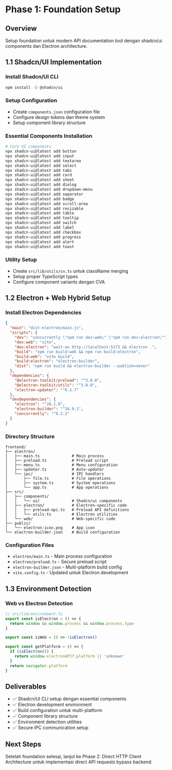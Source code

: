 # Phase 1: Foundation Setup

## Overview
Setup foundation untuk modern API documentation tool dengan shadcn/ui components dan Electron architecture.

## 1.1 Shadcn/UI Implementation

### Install Shadcn/UI CLI
```bash
npm install -D @shadcn/ui
```

### Setup Configuration
- Create `components.json` configuration file
- Configure design tokens dan theme system
- Setup component library structure

### Essential Components Installation
```bash
# Core UI components
npx shadcn-ui@latest add button
npx shadcn-ui@latest add input
npx shadcn-ui@latest add textarea
npx shadcn-ui@latest add select
npx shadcn-ui@latest add tabs
npx shadcn-ui@latest add card
npx shadcn-ui@latest add sheet
npx shadcn-ui@latest add dialog
npx shadcn-ui@latest add dropdown-menu
npx shadcn-ui@latest add separator
npx shadcn-ui@latest add badge
npx shadcn-ui@latest add scroll-area
npx shadcn-ui@latest add resizable
npx shadcn-ui@latest add table
npx shadcn-ui@latest add tooltip
npx shadcn-ui@latest add switch
npx shadcn-ui@latest add label
npx shadcn-ui@latest add checkbox
npx shadcn-ui@latest add progress
npx shadcn-ui@latest add alert
npx shadcn-ui@latest add toast
```

### Utility Setup
- Create `src/lib/utils/cn.ts` untuk className merging
- Setup proper TypeScript types
- Configure component variants dengan CVA

## 1.2 Electron + Web Hybrid Setup

### Install Electron Dependencies
```json
{
  "main": "dist-electron/main.js",
  "scripts": {
    "dev": "concurrently \"npm run dev:web\" \"npm run dev:electron\"",
    "dev:web": "vite",
    "dev:electron": "wait-on http://localhost:5173 && electron .",
    "build": "npm run build:web && npm run build:electron",
    "build:web": "vite build",
    "build:electron": "electron-builder",
    "dist": "npm run build && electron-builder --publish=never"
  },
  "dependencies": {
    "@electron-toolkit/preload": "^3.0.0",
    "@electron-toolkit/utils": "^3.0.0",
    "electron-updater": "^6.1.7"
  },
  "devDependencies": {
    "electron": "^28.1.0",
    "electron-builder": "^24.9.1",
    "concurrently": "^8.2.2"
  }
}
```

### Directory Structure
```
frontend/
├── electron/
│   ├── main.ts              # Main process
│   ├── preload.ts           # Preload script
│   ├── menu.ts              # Menu configuration
│   ├── updater.ts           # Auto-updater
│   └── ipc/                 # IPC handlers
│       ├── file.ts          # File operations
│       ├── system.ts        # System operations
│       └── app.ts           # App operations
├── src/
│   ├── components/
│   │   └── ui/              # Shadcn/ui components
│   ├── electron/            # Electron-specific code
│   │   ├── preload-api.ts   # Preload API definitions
│   │   └── utils.ts         # Electron utilities
│   └── web/                 # Web-specific code
├── public/
│   └── electron-icon.png    # App icon
└── electron-builder.json    # Build configuration
```

### Configuration Files
- `electron/main.ts` - Main process configuration
- `electron/preload.ts` - Secure preload script
- `electron-builder.json` - Multi-platform build config
- `vite.config.ts` - Updated untuk Electron development

## 1.3 Environment Detection

### Web vs Electron Detection
```typescript
// src/lib/environment.ts
export const isElectron = () => {
  return window && window.process && window.process.type
}

export const isWeb = () => !isElectron()

export const getPlatform = () => {
  if (isElectron()) {
    return window.electronAPI?.platform || 'unknown'
  }
  return navigator.platform
}
```

## Deliverables
- ✅ Shadcn/UI CLI setup dengan essential components
- ✅ Electron development environment
- ✅ Build configuration untuk multi-platform
- ✅ Component library structure
- ✅ Environment detection utilities
- ✅ Secure IPC communication setup

## Next Steps
Setelah foundation selesai, lanjut ke Phase 2: Direct HTTP Client Architecture untuk implementasi direct API requests bypass backend.
